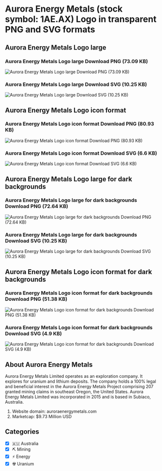 # Aurora Energy Metals (stock symbol: 1AE.AX) Logo in transparent PNG and SVG formats

## Aurora Energy Metals Logo large

### Aurora Energy Metals Logo large Download PNG (73.09 KB)

![Aurora Energy Metals Logo large Download PNG (73.09 KB)](/img/orig/1AE.AX_BIG-96d35c83.png)

### Aurora Energy Metals Logo large Download SVG (10.25 KB)

![Aurora Energy Metals Logo large Download SVG (10.25 KB)](/img/orig/1AE.AX_BIG-f3193fa3.svg)

## Aurora Energy Metals Logo icon format

### Aurora Energy Metals Logo icon format Download PNG (80.93 KB)

![Aurora Energy Metals Logo icon format Download PNG (80.93 KB)](/img/orig/1AE.AX-c5a3d67c.png)

### Aurora Energy Metals Logo icon format Download SVG (6.6 KB)

![Aurora Energy Metals Logo icon format Download SVG (6.6 KB)](/img/orig/1AE.AX-2a403f1f.svg)

## Aurora Energy Metals Logo large for dark backgrounds

### Aurora Energy Metals Logo large for dark backgrounds Download PNG (72.64 KB)

![Aurora Energy Metals Logo large for dark backgrounds Download PNG (72.64 KB)](/img/orig/1AE.AX_BIG.D-a803731e.png)

### Aurora Energy Metals Logo large for dark backgrounds Download SVG (10.25 KB)

![Aurora Energy Metals Logo large for dark backgrounds Download SVG (10.25 KB)](/img/orig/1AE.AX_BIG.D-2a1c73c9.svg)

## Aurora Energy Metals Logo icon format for dark backgrounds

### Aurora Energy Metals Logo icon format for dark backgrounds Download PNG (51.38 KB)

![Aurora Energy Metals Logo icon format for dark backgrounds Download PNG (51.38 KB)](/img/orig/1AE.AX.D-58f3145b.png)

### Aurora Energy Metals Logo icon format for dark backgrounds Download SVG (4.9 KB)

![Aurora Energy Metals Logo icon format for dark backgrounds Download SVG (4.9 KB)](/img/orig/1AE.AX.D-fa98f677.svg)

## About Aurora Energy Metals

Aurora Energy Metals Limited operates as an exploration company. It explores for uranium and lithium deposits. The company holds a 100% legal and beneficial interest in the Aurora Energy Metals Project comprising 207 granted mining claims in southeast Oregon, the United States. Aurora Energy Metals Limited was incorporated in 2015 and is based in Subiaco, Australia.

1. Website domain: auroraenergymetals.com
2. Marketcap: $9.73 Million USD


## Categories
- [x] 🇦🇺 Australia
- [x] ⛏️ Mining
- [x] ⚡ Energy
- [x] ☢️ Uranium
